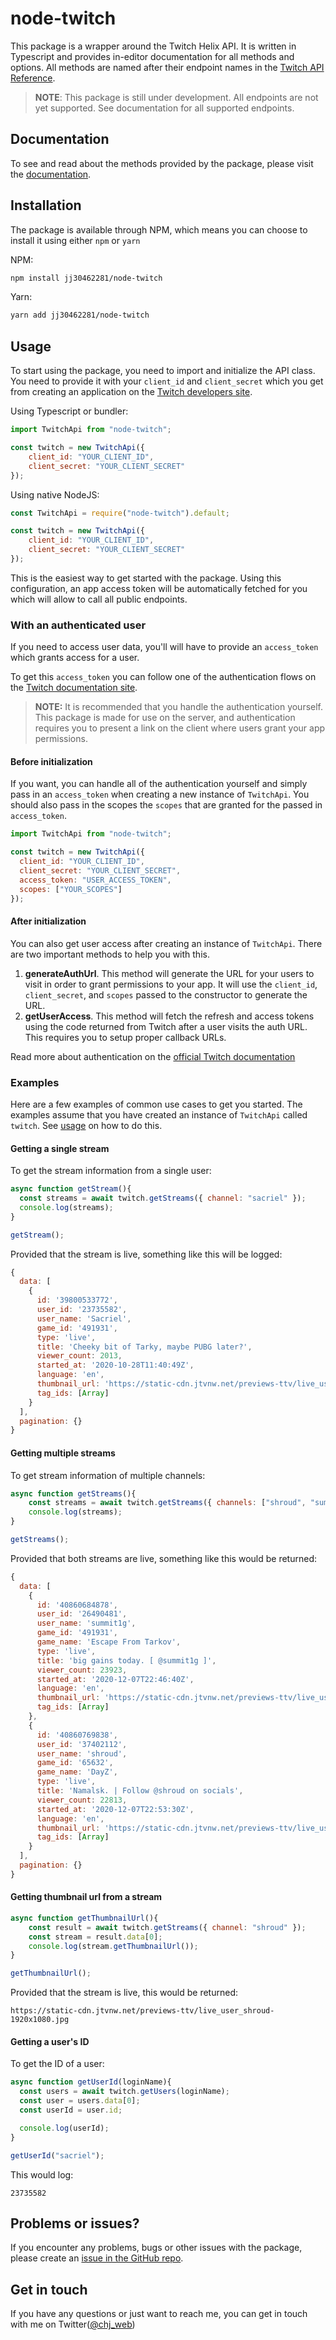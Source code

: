 # node-twitch
This package is a wrapper around the Twitch Helix API. It is written in Typescript and provides in-editor documentation for all methods and options. All methods are named after their endpoint names in the [Twitch API Reference](https://dev.twitch.tv/docs/api/reference).

> **NOTE**: This package is still under development. All endpoints are not yet supported. See documentation for all supported endpoints.

## Documentation
To see and read about the methods provided by the package, please visit the [documentation](https://plazide.github.io/node-twitch).

## Installation
The package is available through NPM, which means you can choose to install it using either `npm` or `yarn`

NPM:
```sh
npm install jj30462281/node-twitch
```

Yarn:
```sh
yarn add jj30462281/node-twitch
```

## Usage

To start using the package, you need to import and initialize the API class. You need to provide it with your `client_id` and `client_secret` which you get from creating an application on the [Twitch developers site](https://dev.twitch.tv/console). 

Using Typescript or bundler:
```js
import TwitchApi from "node-twitch";

const twitch = new TwitchApi({
	client_id: "YOUR_CLIENT_ID",
	client_secret: "YOUR_CLIENT_SECRET"
});
```

Using native NodeJS:
```js
const TwitchApi = require("node-twitch").default;

const twitch = new TwitchApi({
	client_id: "YOUR_CLIENT_ID",
	client_secret: "YOUR_CLIENT_SECRET"
});
```

This is the easiest way to get started with the package. Using this configuration, an app access token will be automatically fetched for you which will allow to call all public endpoints. 

### With an authenticated user

If you need to access user data, you'll will have to provide an `access_token` which grants access for a user.

To get this `access_token` you can follow one of the authentication flows on the [Twitch documentation site](https://dev.twitch.tv/docs/authentication/getting-tokens-oauth).

> **NOTE:** It is recommended that you handle the authentication yourself. This package is made for use on the server, and authentication requires you to present a link on the client where users grant your app permissions.

#### Before initialization

If you want, you can handle all of the authentication yourself and simply pass in an `access_token` when creating a new instance of `TwitchApi`. You should also pass in the scopes the `scopes` that are granted for the passed in `access_token`.

```js
import TwitchApi from "node-twitch";

const twitch = new TwitchApi({
  client_id: "YOUR_CLIENT_ID",
  client_secret: "YOUR_CLIENT_SECRET",
  access_token: "USER_ACCESS_TOKEN",
  scopes: ["YOUR_SCOPES"]
});
```

#### After initialization

You can also get user access after creating an instance of `TwitchApi`. There are two important methods to help you with this.

1. **generateAuthUrl**. This method will generate the URL for your users to visit in order to grant permissions to your app. It will use the `client_id`, `client_secret`, and `scopes` passed to the constructor to generate the URL.
2. **getUserAccess**. This method will fetch the refresh and access tokens using the code returned from Twitch after a user visits the auth URL. This requires you to setup proper callback URLs.

Read more about authentication on the [official Twitch documentation](https://dev.twitch.tv/docs/authentication)

### Examples
Here are a few examples of common use cases to get you started. The examples assume that you have created an instance of `TwitchApi` called `twitch`. See [usage](#usage) on how to do this.

#### Getting a single stream

To get the stream information from a single user:
```js
async function getStream(){
  const streams = await twitch.getStreams({ channel: "sacriel" });
  console.log(streams);
}

getStream();
```

Provided that the stream is live, something like this will be logged:
```js
{
  data: [
    {
      id: '39800533772',
      user_id: '23735582',
      user_name: 'Sacriel',
      game_id: '491931',
      type: 'live',
      title: 'Cheeky bit of Tarky, maybe PUBG later?',
      viewer_count: 2013,
      started_at: '2020-10-28T11:40:49Z',
      language: 'en',
      thumbnail_url: 'https://static-cdn.jtvnw.net/previews-ttv/live_user_sacriel-{width}x{height}.jpg',
      tag_ids: [Array]
    }
  ],
  pagination: {}
}
```

#### Getting multiple streams

To get stream information of multiple channels:

```js
async function getStreams(){
	const streams = await twitch.getStreams({ channels: ["shroud", "summit1g"] });
	console.log(streams);
}

getStreams();
```

Provided that both streams are live, something like this would be returned:

```js
{
  data: [
    {
      id: '40860684878',
      user_id: '26490481',
      user_name: 'summit1g',
      game_id: '491931',
      game_name: 'Escape From Tarkov',
      type: 'live',
      title: 'big gains today. [ @summit1g ]',
      viewer_count: 23923,
      started_at: '2020-12-07T22:46:40Z',
      language: 'en',
      thumbnail_url: 'https://static-cdn.jtvnw.net/previews-ttv/live_user_summit1g-{width}x{height}.jpg',
      tag_ids: [Array]
    },
    {
      id: '40860769838',
      user_id: '37402112',
      user_name: 'shroud',
      game_id: '65632',
      game_name: 'DayZ',
      type: 'live',
      title: 'Namalsk. | Follow @shroud on socials',
      viewer_count: 22813,
      started_at: '2020-12-07T22:53:30Z',
      language: 'en',
      thumbnail_url: 'https://static-cdn.jtvnw.net/previews-ttv/live_user_shroud-{width}x{height}.jpg',
      tag_ids: [Array]
    }
  ],
  pagination: {}
}
```

#### Getting thumbnail url from a stream

```js
async function getThumbnailUrl(){
	const result = await twitch.getStreams({ channel: "shroud" });
	const stream = result.data[0];
	console.log(stream.getThumbnailUrl());
}

getThumbnailUrl();
```

Provided that the stream is live, this would be returned:

```
https://static-cdn.jtvnw.net/previews-ttv/live_user_shroud-1920x1080.jpg
```

#### Getting a user's ID
To get the ID of a user:
```js
async function getUserId(loginName){
  const users = await twitch.getUsers(loginName);
  const user = users.data[0];
  const userId = user.id;

  console.log(userId);
}

getUserId("sacriel");
```

This would log:
```
23735582
```

## Problems or issues?

If you encounter any problems, bugs or other issues with the package, please create an [issue in the GitHub repo](https://github.com/Plazide/node-twitch/issues). 

## Get in touch
If you have any questions or just want to reach me, you can get in touch with me on Twitter([@chj_web](https://twitter.com/chj_web))
